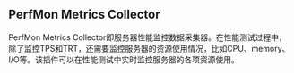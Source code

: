## PerfMon Metrics Collector
PerfMon Metrics Collector即服务器性能监控数据采集器。在性能测试过程中，除了监控TPS和TRT，还需要监控服务器的资源使用情况，比如CPU、memory、I/O等。该插件可以在性能测试中实时监控服务器的各项资源使用。
